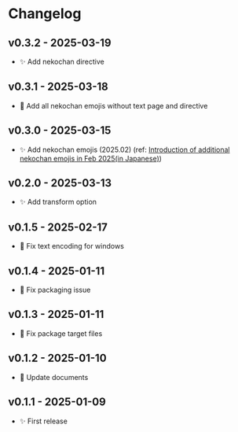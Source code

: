# Changelog

## v0.3.2 - 2025-03-19

* ✨ Add nekochan directive

## v0.3.1 - 2025-03-18

* 📝 Add all nekochan emojis without text page and directive

## v0.3.0 - 2025-03-15

* ✨ Add nekochan emojis (2025.02) (ref: [Introduction of additional nekochan emojis in Feb 2025(in Japanese)](https://note.com/shikamatsu/n/ncd113e01e2a4))

## v0.2.0 - 2025-03-13

* ✨ Add transform option

## v0.1.5 - 2025-02-17

* 🐛 Fix text encoding for windows

## v0.1.4 - 2025-01-11

* 💚 Fix packaging issue

## v0.1.3 - 2025-01-11

* 💚 Fix package target files

## v0.1.2 - 2025-01-10

* 📝 Update documents

## v0.1.1  - 2025-01-09

* ✨ First release
